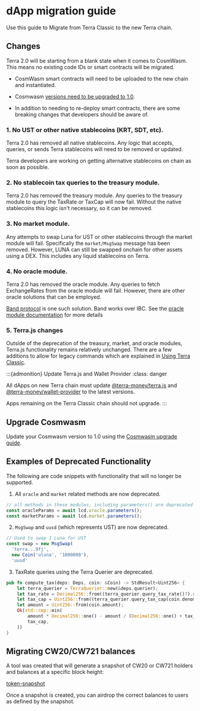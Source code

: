# dApp migration guide

Use this guide to Migrate from Terra Classic to the new Terra chain. 

## Changes

Terra 2.0 will be starting from a blank state when it comes to CosmWasm. This means no existing code IDs or smart contracts will be migrated.

- CosmWasm smart contracts will need to be uploaded to the new chain and instantiated.

- Cosmwasm [versions need to be upgraded to 1.0](#upgrade-cosmwasm).

- In addition to needing to re-deploy smart contracts, there are some breaking changes that developers should be aware of.

### 1. No UST or other native stablecoins (KRT, SDT, etc).

Terra 2.0 has removed all native stablecoins. Any logic that accepts, queries, or sends Terra stablecoins will need to be removed or updated.

Terra developers are working on getting alternative stablecoins on chain as soon as possible.

### 2. No stablecoin tax queries to the treasury module.

Terra 2.0 has removed the treasury module. Any queries to the treasury module to query the TaxRate or TaxCap will now fail. Without the native stablecoins this logic isn't necessary, so it can be removed.

### 3. No market module.

Any attempts to swap Luna for UST or other stablecoins through the market module will fail. Specifically the `market/MsgSwap` message has been removed. However, LUNA can still be swapped onchain for other assets using a DEX. This includes any liquid stablecoins on Terra.

### 4. No oracle module.

Terra 2.0 has removed the oracle module. Any queries to fetch ExchangeRates from the oracle module will fail. However, there are other oracle solutions that can be employed.

[Band protocol](https://docs.bandchain.org/introduction/overview.html) is one such solution. Band works over IBC. See the [oracle module documentation](https://docs.bandchain.org/client-library/protocol-buffers/oracle-module.html) for more details

### 5. Terra.js changes

Outside of the deprecation of the treasury, market, and oracle modules, Terra.js functionality remains relatively unchanged. There are a few additions to allow for legacy commands which are explained in [Using Terra Classic](../develop/terra-js/terra-classic.mdx). 

:::{admonition} Update Terra.js and Wallet Provider
:class: danger

All dApps on new Terra chain must update [@terra-money/terra.js](https://www.npmjs.com/package/@terra-money/terra.js) and [@terra-money/wallet-provider](https://www.npmjs.com/package/@terra-money/wallet-provider) to the latest versions. 

Apps remaining on the Terra Classic chain should not upgrade. 
:::

## Upgrade Cosmwasm

Update your Cosmwasm version to 1.0 using the [Cosmwasm upgrade guide](../develop/guides/smart-contracts/upgrade-cosmwasm.mdx).

## Examples of Deprecated Functionality

The following are code snippets with functionality that will no longer be supported.

1. All `oracle` and `market` related methods are now deprecated.

```ts
// all methods in these modules, including parameters() are deprecated
const oracleParams = await lcd.oracle.parameters();
const marketParams = await lcd.market.parameters();
```

2. `MsgSwap` and `uusd` (which represents UST) are now deprecated.

```ts
// Used to swap 1 Luna for UST
const swap = new MsgSwap(
  'terra...9fj',
  new Coin('uluna', '1000000'),
  'uusd'
```

3. TaxRate queries using the Terra Querier are deprecated.

```rust
pub fn compute_tax(deps: Deps, coin: &Coin) -> StdResult<Uint256> {
    let terra_querier = TerraQuerier::new(&deps.querier);
    let tax_rate = Decimal256::from((terra_querier.query_tax_rate()?).rate);
    let tax_cap = Uint256::from((terra_querier.query_tax_cap(coin.denom.to_string())?).cap);
    let amount = Uint256::from(coin.amount);
    Ok(std::cmp::min(
        amount * Decimal256::one() - amount / (Decimal256::one() + tax_rate),
        tax_cap,
    ))
}

```

## Migrating CW20/CW721 balances

A tool was created that will generate a snapshot of CW20 or CW721 holders and balances at a specific block height:

[token-snapshot](https://github.com/emidev98/token-snapshot)

Once a snapshot is created, you can airdrop the correct balances to users as defined by the snapshot.


